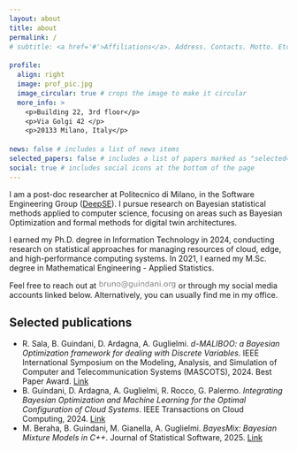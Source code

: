 ```yaml
---
layout: about
title: about
permalink: /
# subtitle: <a href='#'>Affiliations</a>. Address. Contacts. Motto. Etc.

profile:
  align: right
  image: prof_pic.jpg
  image_circular: true # crops the image to make it circular
  more_info: >
    <p>Building 22, 3rd floor</p>
    <p>Via Golgi 42 </p>
    <p>20133 Milano, Italy</p>

news: false # includes a list of news items
selected_papers: false # includes a list of papers marked as "selected={true}"
social: true # includes social icons at the bottom of the page
---
```


I am a post-doc researcher at Politecnico di Milano, in the Software Engineering Group ([DeepSE](https://www.deepse.deib.polimi.it)).
I pursue research on Bayesian statistical methods applied to computer science, focusing on areas such as Bayesian Optimization and formal methods for digital twin architectures.

I earned my Ph.D. degree in Information Technology in 2024, conducting research on statistical approaches for managing resources of cloud, edge, and high-performance computing systems.
In 2021, I earned my M.Sc. degree in Mathematical Engineering - Applied Statistics.

Feel free to reach out at <img src="/assets/img/mail.png" alt="address" height="15" width="auto"/> or through my social media accounts linked below.
Alternatively, you can usually find me in my office.

## Selected publications

- R. Sala, B. Guindani, D. Ardagna, A. Guglielmi. _d-MALIBOO: a Bayesian Optimization framework for dealing with Discrete Variables_. IEEE International Symposium on the Modeling, Analysis, and Simulation of Computer and Telecommunication Systems (MASCOTS), 2024. Best Paper Award. [Link](https://doi.org/10.1109/MASCOTS64422.2024.10786339)
- B. Guindani, D. Ardagna, A. Guglielmi, R. Rocco, G. Palermo. _Integrating Bayesian Optimization and Machine Learning for the Optimal Configuration of Cloud Systems_. IEEE Transactions on Cloud Computing, 2024. [Link](https://doi.org/10.1109/TCC.2024.3361070)
- M. Beraha, B. Guindani, M. Gianella, A. Guglielmi. _BayesMix: Bayesian Mixture Models in C++_. Journal of Statistical Software, 2025. [Link](https://doi.org/10.18637/jss.v112.i09)
